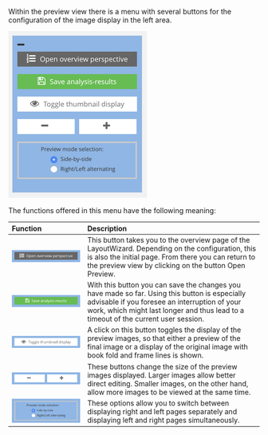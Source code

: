 Within the preview view there is a menu with several buttons for the configuration of the image display in the left area.

![Menu for display and navigation options](images/goobi-plugin-step-layoutwizzard_screen_17.png)

The functions offered in this menu have the following meaning:

| Function | Description |
| :--- | :--- |
| ![](images/goobi-plugin-step-layoutwizzard_screen_23.png) | This button takes you to the overview page of the LayoutWizard. Depending on the configuration, this is also the initial page. From there you can return to the preview view by clicking on the button Open Preview. |
| ![](images/goobi-plugin-step-layoutwizzard_screen_22.png) | With this button you can save the changes you have made so far. Using this button is especially advisable if you foresee an interruption of your work, which might last longer and thus lead to a timeout of the current user session. |
| ![](images/goobi-plugin-step-layoutwizzard_screen_21.png) | A click on this button toggles the display of the preview images, so that either a preview of the final image or a display of the original image with book fold and frame lines is shown. |
| ![](images/goobi-plugin-step-layoutwizzard_screen_20.png) | These buttons change the size of the preview images displayed. Larger images allow better direct editing. Smaller images, on the other hand, allow more images to be viewed at the same time. |
| ![](images/goobi-plugin-step-layoutwizzard_screen_19.png) | These options allow you to switch between displaying right and left pages separately and displaying left and right pages simultaneously. |